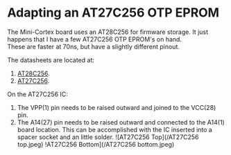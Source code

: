 # Adapting an AT27C256 OTP EPROM #

The Mini-Cortex board uses an AT28C256 for firmware storage. 
It just happens that I have a few AT27C256 OTP EPROM's on hand. \
These are faster at 70ns, but have a slightly different  pinout.

The datasheets are located at:
1. [AT28C256](https://ww1.microchip.com/downloads/en/DeviceDoc/doc0006.pdf).
2. [AT27C256](https://ww1.microchip.com/downloads/en/DeviceDoc/doc0014.pdf).

On the AT27C256 IC:
1. The VPP(1) pin needs to be raised outward and joined to the VCC(28) pin. 
2. The A14(27) pin needs to be raised outward and connected to the A14(1) board location.
This can be accomplished with the IC inserted into a spacer socket and an little solder.
![AT27C256 Top](/AT27C256 top.jpeg)
!AT27C256 Bottom](/AT27C256 bottom.jpeg)
